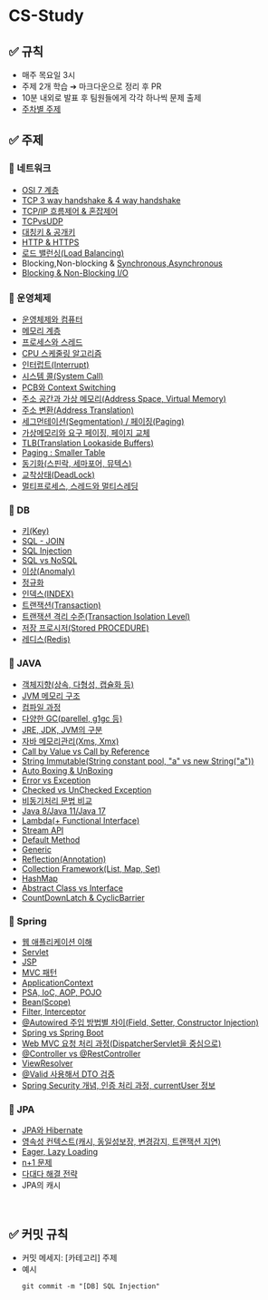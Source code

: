 # CS-Study

## ✅ 규칙
- 매주 목요일 3시
- 주제 2개 학습 ➔ 마크다운으로 정리 후 PR
- 10분 내외로 발표 후 팀원들에게 각각 하나씩 문제 출제
- [주차별 주제](https://github.com/S2gamzaS2/CS-Study/wiki)

## ✅ 주제

### 🔸 네트워크
- [OSI 7 계층](https://github.com/S2gamzaS2/CS-Study/blob/main/Network/OSI%207%EA%B3%84%EC%B8%B5.md)
- [TCP 3 way handshake & 4 way handshake](https://github.com/S2gamzaS2/CS-Study/blob/main/Network/TCP%203%20way%20handshake%20%26%204%20way%20handshake.md)
- [TCP/IP 흐름제어 & 혼잡제어](https://github.com/S2gamzaS2/CS-Study/blob/main/Network/TCP%20IP%20(%ED%9D%90%EB%A6%84%EC%A0%9C%EC%96%B4%26%ED%98%BC%EC%9E%A1%EC%A0%9C%EC%96%B4).md)
- [TCPvsUDP](https://github.com/S2gamzaS2/CS-Study/blob/main/Network/TCPvsUDP.md)
- [대칭키 & 공개키](https://github.com/S2gamzaS2/CS-Study/blob/main/Network/%EB%8C%80%EC%B9%AD%ED%82%A4%20%26%20%EA%B3%B5%EA%B0%9C%ED%82%A4.md)
- [HTTP & HTTPS](https://github.com/S2gamzaS2/CS-Study/blob/main/Network/HTTP%26HTTPS.md)
- [로드 밸런싱(Load Balancing)](https://github.com/S2gamzaS2/CS-Study/blob/main/Network/%EB%A1%9C%EB%93%9C%EB%B0%B8%EB%9F%B0%EC%8B%B1(Load%20Balancing).md)
- Blocking,Non-blocking & [Synchronous,Asynchronous](https://github.com/S2gamzaS2/CS-Study/blob/main/Network/%EB%8F%99%EA%B8%B0%EC%99%80%20%EB%B9%84%EB%8F%99%EA%B8%B0%20.md)
- [Blocking & Non-Blocking I/O](https://github.com/S2gamzaS2/CS-Study/blob/main/Network/Blocking%20%26%20Non-Blocking.md)

### 🔸 운영체제
- [운영체제와 컴퓨터](https://github.com/S2gamzaS2/CS-Study/blob/main/OperatingSystem/%EC%9A%B4%EC%98%81%EC%B2%B4%EC%A0%9C%EC%99%80%20%EC%BB%B4%ED%93%A8%ED%84%B0.md)
- [메모리 계층](https://github.com/S2gamzaS2/CS-Study/blob/main/OperatingSystem/%EB%A9%94%EB%AA%A8%EB%A6%AC%20%EA%B3%84%EC%B8%B5.md)
- [프로세스와 스레드](https://github.com/S2gamzaS2/CS-Study/blob/main/OperatingSystem/%ED%94%84%EB%A1%9C%EC%84%B8%EC%8A%A4%EC%99%80%20%EC%8A%A4%EB%A0%88%EB%93%9C.md)
- [CPU 스케줄링 알고리즘](https://github.com/S2gamzaS2/CS-Study/blob/main/OperatingSystem/CPU%20%EC%8A%A4%EC%BC%80%EC%A4%84%EB%A7%81%20%EC%95%8C%EA%B3%A0%EB%A6%AC%EC%A6%98.md)
- [인터럽트(Interrupt)](https://github.com/S2gamzaS2/CS-Study/blob/main/OperatingSystem/%EC%9D%B8%ED%84%B0%EB%9F%BD%ED%8A%B8(Interrupt).md)
- [시스템 콜(System Call)](https://github.com/S2gamzaS2/CS-Study/blob/main/OperatingSystem/%EC%8B%9C%EC%8A%A4%ED%85%9C%20%EC%BD%9C(System%20Call).md)
- [PCB와 Context Switching](https://github.com/S2gamzaS2/CS-Study/blob/main/OperatingSystem/PCB%EC%99%80%20Context%20Switching.md)
- [주소 공간과 가상 메모리(Address Space, Virtual Memory)](https://github.com/S2gamzaS2/CS-Study/blob/main/OperatingSystem/%EC%A3%BC%EC%86%8C%20%EA%B3%B5%EA%B0%84%EA%B3%BC%20%EA%B0%80%EC%83%81%20%EB%A9%94%EB%AA%A8%EB%A6%AC(Address%20Space%2C%20Virtual%20Memory).md)
- [주소 변환(Address Translation)](https://github.com/S2gamzaS2/CS-Study/blob/main/OperatingSystem/%EC%A3%BC%EC%86%8C%EB%B3%80%ED%99%98.md)
- [세그먼테이션(Segmentation) / 페이징(Paging)](https://github.com/S2gamzaS2/CS-Study/blob/main/OperatingSystem/%ED%8E%98%EC%9D%B4%EC%A7%95%EA%B3%BC%20%EC%84%B8%EA%B7%B8%EB%A8%BC%ED%85%8C%EC%9D%B4%EC%85%98.md)
- [가상메모리와 요구 페이징, 페이지 교체](https://github.com/S2gamzaS2/CS-Study/blob/main/OperatingSystem/%EA%B0%80%EC%83%81%EB%A9%94%EB%AA%A8%EB%A6%AC%EC%99%80%20%EC%9A%94%EA%B5%AC%20%ED%8E%98%EC%9D%B4%EC%A7%95%2C%20%ED%8E%98%EC%9D%B4%EC%A7%80%20%EA%B5%90%EC%B2%B4.md)
- [TLB(Translation Lookaside Buffers)](https://github.com/S2gamzaS2/CS-Study/blob/main/OperatingSystem/TLB(Translation%20Lookaside%20Buffers).md)
- [Paging : Smaller Table](https://github.com/S2gamzaS2/CS-Study/blob/main/OperatingSystem/Paging%20Smaller%20Table.md)
- [동기화(스핀락, 세마포어, 뮤텍스)](https://github.com/S2gamzaS2/CS-Study/blob/main/OperatingSystem/%EB%8F%99%EA%B8%B0%ED%99%94(%EC%8A%A4%ED%95%80%EB%9D%BD%2C%20%EC%84%B8%EB%A7%88%ED%8F%AC%EC%96%B4%2C%20%EB%AE%A4%ED%85%8D%EC%8A%A4).md)
- [교착상태(DeadLock)](https://github.com/S2gamzaS2/CS-Study/blob/main/OperatingSystem/%EA%B5%90%EC%B0%A9%EC%83%81%ED%83%9C(DeadLock).md)
- [멀티프로세스, 스레드와 멀티스레딩](https://github.com/S2gamzaS2/CS-Study/blob/main/OperatingSystem/%EB%A9%80%ED%8B%B0%ED%94%84%EB%A1%9C%EC%84%B8%EC%8A%A4%2C%20%EC%8A%A4%EB%A0%88%EB%93%9C%EC%99%80%20%EB%A9%80%ED%8B%B0%EC%8A%A4%EB%A0%88%EB%94%A9.md)


### 🔸 DB
- [키(Key)](https://github.com/S2gamzaS2/CS-Study/blob/main/Database/%ED%82%A4(Key).md)
- [SQL - JOIN](https://github.com/S2gamzaS2/CS-Study/blob/main/Database/SQL%20-%20JOIN.md)
- [SQL Injection](https://github.com/S2gamzaS2/CS-Study/blob/main/Database/SQL%20Injection.md)
- [SQL vs NoSQL](https://github.com/S2gamzaS2/CS-Study/blob/main/Database/SQL%20vs%20NoSQL.md)
- [이상(Anomaly)](https://github.com/S2gamzaS2/CS-Study/blob/main/Database/%EC%9D%B4%EC%83%81%ED%98%84%EC%83%81(Anomaly).md)
- [정규화](https://github.com/S2gamzaS2/CS-Study/blob/main/Database/%EC%A0%95%EA%B7%9C%ED%99%94.md)
- [인덱스(INDEX)](https://github.com/S2gamzaS2/CS-Study/blob/main/Database/%EC%9D%B8%EB%8D%B1%EC%8A%A4.md)
- [트랜잭션(Transaction)](https://github.com/S2gamzaS2/CS-Study/blob/main/Database/%ED%8A%B8%EB%9E%9C%EC%9E%AD%EC%85%98(Transaction).md)
- [트랜잭션 격리 수준(Transaction Isolation Level)](https://github.com/S2gamzaS2/CS-Study/blob/main/Database/%ED%8A%B8%EB%9E%9C%EC%9E%AD%EC%85%98%20%EA%B2%A9%EB%A6%AC%20%EC%88%98%EC%A4%80(Transaction%20Isolation%20Level).md)
- [저장 프로시저(Stored PROCEDURE)](https://github.com/S2gamzaS2/CS-Study/blob/main/Database/%EC%A0%80%EC%9E%A5%20%ED%94%84%EB%A1%9C%EC%8B%9C%EC%A0%80(Stored%20PROCEDURE).md)
- [레디스(Redis)](https://github.com/S2gamzaS2/CS-Study/blob/main/Database/Redis.md)

### 🔸 JAVA
- [객체지향(상속, 다형성, 캡슐화 등)](https://github.com/S2gamzaS2/CS-Study/blob/main/Java/%EA%B0%9D%EC%B2%B4%EC%A7%80%ED%96%A5(%EC%83%81%EC%86%8D%2C%20%EB%8B%A4%ED%98%95%EC%84%B1%2C%20%EC%BA%A1%EC%8A%90%ED%99%94%20%EB%93%B1).md)
- [JVM 메모리 구조](https://github.com/S2gamzaS2/CS-Study/blob/main/Java/JVM%20%EB%A9%94%EB%AA%A8%EB%A6%AC%20%EA%B5%AC%EC%A1%B0.md)
- [컴파일 과정](https://github.com/S2gamzaS2/CS-Study/blob/main/Java/%EC%BB%B4%ED%8C%8C%EC%9D%BC%20%EA%B3%BC%EC%A0%95.md)
- [다양한 GC(parellel, g1gc 등)](https://github.com/S2gamzaS2/CS-Study/blob/main/Java/%EB%8B%A4%EC%96%91%ED%95%9C%20GC(parellel%2C%20g1gc%20%EB%93%B1).md)
- [JRE, JDK, JVM의 구분](https://github.com/S2gamzaS2/CS-Study/blob/main/Java/JRE%2C%20JDK%2C%20JVM%EC%9D%98%20%EA%B5%AC%EB%B6%84.md)
- [자바 메모리관리(Xms, Xmx)](https://github.com/S2gamzaS2/CS-Study/blob/main/Java/%5BJava%5D%20%EC%9E%90%EB%B0%94%20%EB%A9%94%EB%AA%A8%EB%A6%AC%EA%B4%80%EB%A6%AC(Xms%2C%20Xmx).md)
- [Call by Value vs Call by Reference](https://github.com/S2gamzaS2/CS-Study/blob/main/Java/call%20by%20value%20%20VS%20call%20by%20reference.md)
- [String Immutable(String constant pool, "a" vs new String("a"))](https://github.com/S2gamzaS2/CS-Study/blob/main/Java/String%20Immutable(String%20constant%20pool%2C%20%22a%22%20vs%20new%20String(%22a%22)).md)
- [Auto Boxing & UnBoxing](https://github.com/S2gamzaS2/CS-Study/blob/main/Java/AutoBoxing%20%26%20UnBoxing.md)
- [Error vs Exception](https://github.com/S2gamzaS2/CS-Study/blob/main/Java/Error%20vs%20Exception.md)
- [Checked vs UnChecked Exception](https://github.com/S2gamzaS2/CS-Study/blob/main/Java/Checked%20vs%20UnChecked%20Exception.md)
- [비동기처리 문법 비교](https://github.com/S2gamzaS2/CS-Study/blob/main/Java/%5BJava%5D%20%EB%B9%84%EB%8F%99%EA%B8%B0%EC%B2%98%EB%A6%AC%20%EB%AC%B8%EB%B2%95%20%EB%B9%84%EA%B5%90.md)
- [Java 8/Java 11/Java 17](https://github.com/S2gamzaS2/CS-Study/blob/main/Java/Java%208%2CJava%2011%2CJava%2017.md)
- [Lambda(+ Functional Interface)](https://github.com/S2gamzaS2/CS-Study/blob/main/Java/Lambda(%2B%20Functional%20Interface).md)
- [Stream API](https://github.com/S2gamzaS2/CS-Study/blob/main/Java/Stream%20API.md)
- [Default Method](https://github.com/S2gamzaS2/CS-Study/blob/main/Java/Default%20Method.md)
- [Generic](https://github.com/S2gamzaS2/CS-Study/blob/main/Java/Generic.md)
- [Reflection(Annotation)](https://github.com/S2gamzaS2/CS-Study/blob/main/Java/%5BJava%5D%20Reflection(Annotation).md)
- [Collection Framework(List, Map, Set)](https://github.com/S2gamzaS2/CS-Study/blob/main/Java/Collection%20Framework(List%2C%20Map%2C%20Set).md)
- [HashMap](https://github.com/S2gamzaS2/CS-Study/blob/main/Java/HashMap.md)
- [Abstract Class vs Interface](https://github.com/S2gamzaS2/CS-Study/blob/main/Java/HashMap.md)
- [CountDownLatch & CyclicBarrier](https://github.com/S2gamzaS2/CS-Study/blob/main/Java/CountDownLatch%20%26%20CycleBarrier.md)

### 🔸 Spring
- [웹 애플리케이션 이해](https://github.com/S2gamzaS2/CS-Study/blob/main/Spring/%EC%9B%B9%20%EC%95%A0%ED%94%8C%EB%A6%AC%EC%BC%80%EC%9D%B4%EC%85%98%20%EC%9D%B4%ED%95%B4.md)
- [Servlet](https://github.com/S2gamzaS2/CS-Study/blob/main/Spring/Servlet.md)
- [JSP](https://github.com/S2gamzaS2/CS-Study/blob/main/Spring/JSP.md)
- [MVC 패턴](https://github.com/S2gamzaS2/CS-Study/blob/main/Spring/MVC%20%ED%8C%A8%ED%84%B4.md)
- [ApplicationContext](https://github.com/S2gamzaS2/CS-Study/blob/main/Spring/ApplicationContext.md)
- [PSA, IoC, AOP, POJO](https://github.com/S2gamzaS2/CS-Study/blob/main/Spring/POJO%2C%20PSA%2C%20IoC%2C%20AOP.md)
- [Bean(Scope)](https://github.com/S2gamzaS2/CS-Study/blob/main/Spring/Bean(Scope).md)
- [Filter, Interceptor](https://github.com/S2gamzaS2/CS-Study/blob/main/Spring/Filter%2C%20Interceptor.md)
- [@Autowired 주입 방법별 차이(Field, Setter, Constructor Injection)](https://github.com/S2gamzaS2/CS-Study/blob/main/Spring/%40Autowired%20%EC%A3%BC%EC%9E%85%20%EB%B0%A9%EB%B2%95%EB%B3%84%20%EC%B0%A8%EC%9D%B4(Field%2C%20Setter%2C%20Constructor%20Injection).md)
- [Spring vs Spring Boot](https://github.com/S2gamzaS2/CS-Study/blob/main/Spring/Spring%20vs%20Spring%20Boot.md)
- [Web MVC 요청 처리 과정(DispatcherServlet을 중심으로)](https://github.com/S2gamzaS2/CS-Study/blob/main/Spring/Web%20MVC%20%EC%9A%94%EC%B2%AD%20%EC%B2%98%EB%A6%AC%20%EA%B3%BC%EC%A0%95(DispatcherServlet%EC%9D%84%20%EC%A4%91%EC%8B%AC%EC%9C%BC%EB%A1%9C).md)
- [@Controller vs @RestController](https://github.com/S2gamzaS2/CS-Study/blob/main/Spring/%40Controller%20vs%20%40RestController.md)
- [ViewResolver](https://github.com/S2gamzaS2/CS-Study/blob/main/Spring/ViewResolver.md)
- [@Valid 사용해서 DTO 검증](https://github.com/S2gamzaS2/CS-Study/blob/main/Spring/%40Valid%20%EC%82%AC%EC%9A%A9%ED%95%B4%EC%84%9C%20DTO%20%EA%B2%80%EC%A6%9D.md)
- [Spring Security 개념, 인증 처리 과정, currentUser 정보](https://github.com/S2gamzaS2/CS-Study/blob/main/Spring/Spring%20Security.md)

### 🔸 JPA
- [JPA와 Hibernate](https://github.com/S2gamzaS2/CS-Study/blob/main/JPA/JPA%EC%99%80%20Hibernate.md)
- [영속성 컨텍스트(캐시, 동일성보장, 변경감지, 트랜잭션 지연)](https://github.com/S2gamzaS2/CS-Study/blob/main/JPA/%EC%98%81%EC%86%8D%EC%84%B1%20%EC%BB%A8%ED%85%8D%EC%8A%A4%ED%8A%B8(%EC%BA%90%EC%8B%9C%2C%20%EB%8F%99%EC%9D%BC%EC%84%B1%EB%B3%B4%EC%9E%A5%2C%20%EB%B3%80%EA%B2%BD%EA%B0%90%EC%A7%80%2C%20%ED%8A%B8%EB%9E%9C%EC%9E%AD%EC%85%98%20%EC%A7%80%EC%97%B0).md)
- [Eager, Lazy Loading](https://github.com/S2gamzaS2/CS-Study/blob/main/JPA/Eager%2C%20Lazy%20Loading.md)
- [n+1 문제](https://github.com/S2gamzaS2/CS-Study/blob/main/JPA/n%2B1%20%EB%AC%B8%EC%A0%9C.md)
- [다대다 해결 전략](https://github.com/S2gamzaS2/CS-Study/blob/main/JPA/%EB%8B%A4%EB%8C%80%EB%8B%A4%20%ED%95%B4%EA%B2%B0%20%EC%A0%84%EB%9E%B5.md)
- JPA의 캐시

<br>

## ✅ 커밋 규칙
- 커밋 메세지: [카테고리] 주제
- 예시
  ```
  git commit -m "[DB] SQL Injection"
  ```
